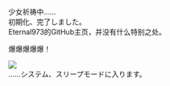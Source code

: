少女祈祷中……</br>
初期化、完了しました。</br>
Eternal973的GitHub主页，并没有什么特别之处。</br>

爆爆爆爆爆！

![](https://github-readme-stats.vercel.app/api?username=Eternal973&show_icons=true&icon_color=b37d67&bg_color=ffffff&hide_title=true&hide=contribs&include_all_commits=true)</br>
……システム、スリープモードに入ります。
